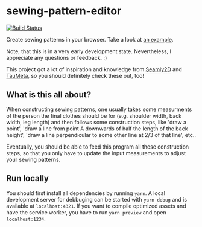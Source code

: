 # sewing-pattern-editor

[![Build Status](https://travis-ci.org/kirchner/sewing-pattern-editor.svg?branch=master)](https://travis-ci.org/kirchner/sewing-pattern-editor)

Create sewing patterns in your browser.  Take a look at [an example](https://sewing-pattern-editor.herokuapp.com/github/kirchner/bodice-block).

Note, that this is in a very early development state.  Nevertheless, I appreciate any questions or feedback. :)

This project got a lot of inspiration and knowledge from [Seamly2D](https://github.com/FashionFreedom/Seamly2D) and [TauMeta](https://github.com/slspencer/TauMeta), so you should definitely check these out, too!


## What is this all about?

When constructing sewing patterns, one usually takes some measurments of the person the final clothes should be for (e.g. shoulder width, back width, leg length) and then follows some construction steps, like 'draw a point', 'draw a line from point A downwards of half the length of the back height', 'draw a line perpendicular to some other line at 2/3 of that line', etc..

Eventually, you should be able to feed this program all these construction steps, so that you only have to update the input measurements to adjust your sewing patterns.


## Run locally

You should first install all dependencies by running `yarn`. A local development server for debbuging can be started with `yarn debug` and is available at `localhost:4321`. If you want to compile optimized assets and have the service worker, you have to run `yarn preview` and open `localhost:1234`.
